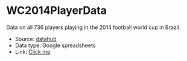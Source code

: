 WC2014PlayerData
================

Data on all 736 players playing in the 2014 football world cup in Brazil.

* Source: [datahub](http://datahub.io/organization/sport)
* Data type: Google spreadsheets
* Link: [Click me](https://docs.google.com/spreadsheets/d/1i7aUrjBcle7XtEbRUqQrpSLi6cGxIIE1MpJyPpfdg5Y/edit#gid=1425104045)
